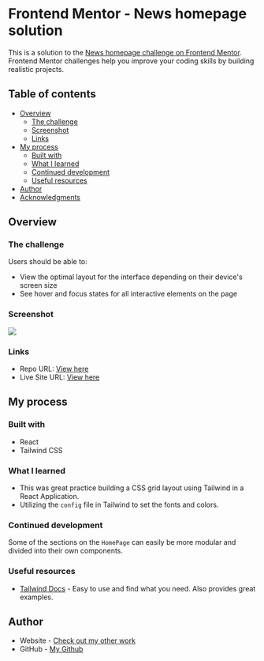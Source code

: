 # Frontend Mentor - News homepage solution

This is a solution to the [News homepage challenge on Frontend Mentor](https://www.frontendmentor.io/challenges/news-homepage-H6SWTa1MFl). Frontend Mentor challenges help you improve your coding skills by building realistic projects. 

## Table of contents

- [Overview](#overview)
  - [The challenge](#the-challenge)
  - [Screenshot](#screenshot)
  - [Links](#links)
- [My process](#my-process)
  - [Built with](#built-with)
  - [What I learned](#what-i-learned)
  - [Continued development](#continued-development)
  - [Useful resources](#useful-resources)
- [Author](#author)
- [Acknowledgments](#acknowledgments)


## Overview

### The challenge

Users should be able to:

- View the optimal layout for the interface depending on their device's screen size
- See hover and focus states for all interactive elements on the page

### Screenshot

![](./screenshot.jpg)

### Links

- Repo URL: [View here](https://github.com/ronnie-rios/news-homepage)
- Live Site URL: [View here](https://newpage-landing.onrender.com/)

## My process

### Built with

- React
- Tailwind CSS

### What I learned

- This was great practice building a CSS grid layout using Tailwind in a React Application.
- Utilizing the `config` file in Tailwind to set the fonts and colors.

### Continued development

Some of the sections on the `HomePage` can easily be more modular and divided into their own components.

### Useful resources

- [Tailwind Docs](https://tailwindcss.com/docs/installation) - Easy to use and find what you need. Also provides great examples.

## Author

- Website - [Check out my other work](https://www.ronnie-rios.com/)
- GitHub - [My Github](https://github.com/ronnie-rios)


